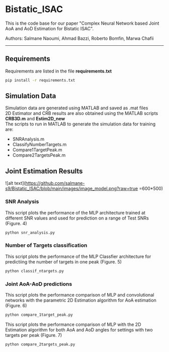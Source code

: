 # Bistatic_ISAC #
 This is the code base for our paper "Complex Neural Network based Joint AoA and AoD Estimation for Bistatic ISAC". 
 
 Authors: Salmane Naoumi, Ahmad Bazzi, Roberto Bomfin, Marwa Chafii

- - - -

## Requirements ##

Requirements are listed in the file **requirements.txt**
```bash
pip install -r requirements.txt
```

## Simulation Data ##

Simulation data are generated using MATLAB and saved as .mat files  
2D Estimator and CRB results are also obtained using the MATLAB scripts **CRB3D.m** and **Estim2D_new**  
The scripts to run in MATLAB to generate the simulation data for training are:  
- SNRAnalysis.m  
- ClassifyNumberTargets.m  
- Compare1TargetPeak.m  
- Compare2TargetsPeak.m  

## Joint Estimation Results ##

![alt text](https://github.com/salmane-s9/Bistatic_ISAC/blob/main/images/image_model.png?raw=true =600*500)
<!-- <img src="drawing.jpg" alt="drawing" width="200"/> -->

### SNR Analysis ###  

This script plots the performance of the MLP architecture trained at different SNR values and used for prediction on a range of Test SNRs (Figure. 4)
```bash
python snr_analysis.py 
```

### Number of Targets classification ###  

This script plots the performance of the MLP Classfier architecture for predictiing the number of targets in one peak (Figure. 5)
```bash
python classif_ntargets.py 
```

### Joint AoA-AoD predictions ###  

This script plots the performance comparison of MLP and convolutional networks with the parametric 2D Estimation algorithm for AoA estimation (Figure. 6)
```bash
python compare_1target_peak.py 
```
This script plots the performance comparison of MLP with the 2D Estimation algorithm for both AoA and AoD angles for settings with two targets per peak (Figure. 7)
```bash
python compare_2targets_peak.py 
```
